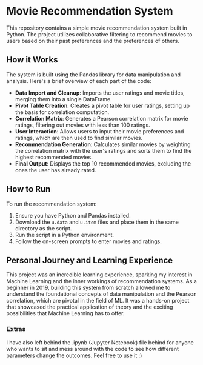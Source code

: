 # Movie Recommendation System

This repository contains a simple movie recommendation system built in Python. The project utilizes collaborative filtering to recommend movies to users based on their past preferences and the preferences of others.

## How it Works

The system is built using the Pandas library for data manipulation and analysis. Here's a brief overview of each part of the code:

- **Data Import and Cleanup**: Imports the user ratings and movie titles, merging them into a single DataFrame.
- **Pivot Table Creation**: Creates a pivot table for user ratings, setting up the basis for correlation computation.
- **Correlation Matrix**: Generates a Pearson correlation matrix for movie ratings, filtering out movies with less than 100 ratings.
- **User Interaction**: Allows users to input their movie preferences and ratings, which are then used to find similar movies.
- **Recommendation Generation**: Calculates similar movies by weighting the correlation matrix with the user's ratings and sorts them to find the highest recommended movies.
- **Final Output**: Displays the top 10 recommended movies, excluding the ones the user has already rated.

## How to Run

To run the recommendation system:

1. Ensure you have Python and Pandas installed.
2. Download the `u.data` and `u.item` files and place them in the same directory as the script.
3. Run the script in a Python environment.
4. Follow the on-screen prompts to enter movies and ratings.

## Personal Journey and Learning Experience

This project was an incredible learning experience, sparking my interest in Machine Learning and the inner workings of recommendation systems. As a beginner in 2019, building this system from scratch allowed me to understand the foundational concepts of data manipulation and the Pearson correlation, which are pivotal in the field of ML. It was a hands-on project that showcased the practical application of theory and the exciting possibilities that Machine Learning has to offer.

### Extras

I have also left behind the .ipynb (Jupyter Notebook) file behind for anyone who wants to sit and mess around with the code to see how different parameters change the outcomes. Feel free to use it :)
